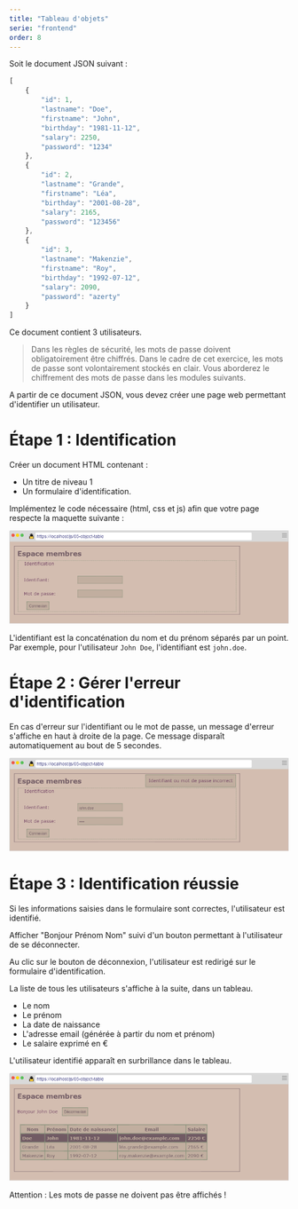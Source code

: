 ```yaml
---
title: "Tableau d'objets"
serie: "frontend"
order: 8
--- 
```


Soit le document JSON suivant :

```js
[
    {
        "id": 1,
        "lastname": "Doe",
        "firstname": "John",
        "birthday": "1981-11-12",
        "salary": 2250,
        "password": "1234"
    },
    {
        "id": 2,
        "lastname": "Grande",
        "firstname": "Léa",
        "birthday": "2001-08-28",
        "salary": 2165,
        "password": "123456"
    },
    {
        "id": 3,
        "lastname": "Makenzie",
        "firstname": "Roy",
        "birthday": "1992-07-12",
        "salary": 2090,
        "password": "azerty"
    }
]
```
Ce document contient 3 utilisateurs.

> Dans les règles de sécurité, les mots de passe doivent obligatoirement être chiffrés. Dans le cadre de cet exercice, les mots de passe sont volontairement stockés en clair. Vous aborderez le chiffrement des mots de passe dans les modules suivants.

A partir de ce document JSON, vous devez créer une page web permettant d'identifier un utilisateur.

# Étape 1 : Identification

Créer un document HTML contenant : 
- Un titre de niveau 1
- Un formulaire d'identification. 

Implémentez le code nécessaire (html, css et js) afin que votre page respecte la maquette suivante :

![capture](./img/table-objects-1.png)

L'identifiant est la concaténation du nom et du prénom séparés par un point. Par exemple, pour l'utilisateur `John Doe`, l'identifiant est `john.doe`.

# Étape 2 : Gérer l'erreur d'identification

En cas d'erreur sur l'identifiant ou le mot de passe, un message d'erreur s'affiche en haut à droite de la page. Ce message disparaît automatiquement au bout de 5 secondes.

![capture](./img/table-objects-2.png)

# Étape 3 : Identification réussie

Si les informations saisies dans le formulaire sont correctes, l'utilisateur est identifié.

Afficher "Bonjour Prénom Nom" suivi d'un bouton permettant à l'utilisateur de se déconnecter. 

Au clic sur le bouton de déconnexion, l'utilisateur est redirigé sur le formulaire d'identification.

La liste de tous les utilisateurs s'affiche à la suite, dans un tableau.

- Le nom
- Le prénom
- La date de naissance
- L'adresse email (générée à partir du nom et prénom)
- Le salaire exprimé en €

L'utilisateur identifié apparaît en surbrillance dans le tableau.

![capture](./img/table-objects-3.png)

Attention : Les mots de passe ne doivent pas être affichés ! 
